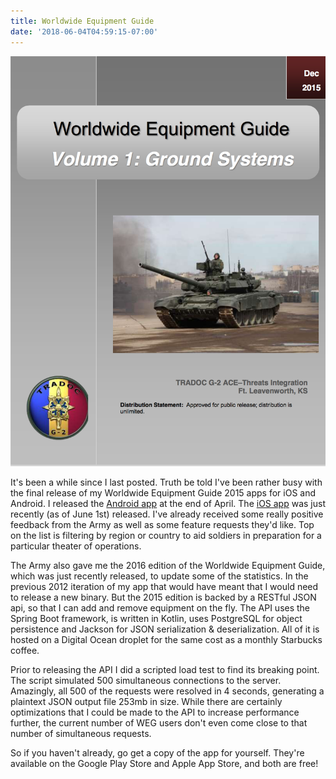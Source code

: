 ```yaml
---
title: Worldwide Equipment Guide
date: '2018-06-04T04:59:15-07:00'
---
```

![WEG Cover](/assets/cover.png)

It's been a while since I last posted.  Truth be told I've been rather busy with the final release of my Worldwide Equipment Guide 2015 apps for iOS and Android.  I released the [Android app](https://play.google.com/store/apps/details?id=com.jamesjmtaylor.weg2015) at the end of April.  The [iOS app](https://itunes.apple.com/us/app/worldwide-equipment-guide-2015/id1392413944?ls=1&mt=8) was just recently (as of June 1st) released.  I've already received some really positive feedback from the Army as well as some feature requests they'd like.  Top on the list is filtering by region or country to aid soldiers in preparation for a particular theater of operations. 

The Army also gave me the 2016 edition of the Worldwide Equipment Guide, which was just recently released, to update some of the statistics. In the previous 2012 iteration of my app that would have meant that I would need to release a new binary.  But the 2015 edition is backed by a RESTful JSON api, so that I can add and remove equipment on the fly.  The API uses the Spring Boot framework, is written in Kotlin, uses PostgreSQL for object persistence and Jackson for JSON serialization & deserialization.  All of it is hosted on a Digital Ocean droplet for the same cost as a monthly Starbucks coffee.  

Prior to releasing the API I did a scripted load test to find its breaking point.  The script simulated 500 simultaneous connections to the server. Amazingly, all 500 of the requests were resolved in 4 seconds, generating a plaintext JSON output file 253mb in size.   While there are certainly optimizations that I could be made to the API to increase performance further, the current number of WEG users don't even come close to that number of simultaneous requests.

So if you haven't already, go get a copy of the app for yourself.  They're available on the Google Play Store and Apple App Store, and both are free!
